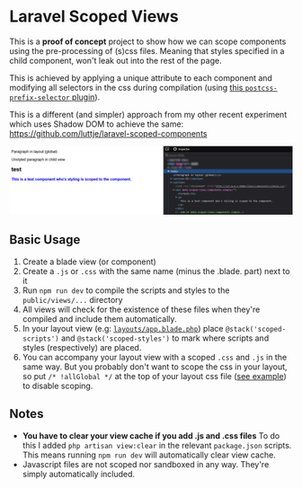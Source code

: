 # Laravel Scoped Views

This is a **proof of concept** project to show how we can scope components using the pre-processing of (s)css files. Meaning that styles specified in a child component, won't leak out into the rest of the page. 

This is achieved by applying a unique attribute to each component and modifying all selectors in the css during compilation (using [this `postcss-prefix-selector` plugin](https://www.npmjs.com/package/postcss-prefix-selector)).

This is a different (and simpler) approach from my other recent experiment which uses Shadow DOM to achieve the same: https://github.com/luttje/laravel-scoped-components

![](.github/resulting-html.png)


## Basic Usage

1. Create a blade view (or component)
2. Create a `.js` or `.css` with the same name (minus the .blade. part) next to it
3. Run `npm run dev` to compile the scripts and styles to the `public/views/...` directory
4. All views will check for the existence of these files when they're compiled and include them automatically.
5. In your layout view (e.g: [`layouts/app.blade.php`](resources/views/layouts/app.blade.php)) place `@stack('scoped-scripts')` and `@stack('scoped-styles')` to mark where scripts and styles (respectively) are placed.
6. You can accompany your layout view with a scoped `.css` and `.js` in the same way. But you probably don't want to scope the css in your layout, so put `/* !allGlobal */` at the top of your layout css file ([see example](resources/views/layouts/app.css)) to disable scoping.


## Notes
- **You have to clear your view cache if you add .js and .css files**
To do this I added `php artisan view:clear` in the relevant `package.json` scripts. This means running `npm run dev` will automatically clear view cache.
- Javascript files are not scoped nor sandboxed in any way. They're simply automatically included.
